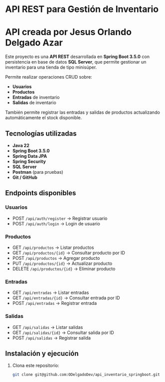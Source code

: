 # API REST para Gestión de Inventario
# API creada por Jesus Orlando Delgado Azar
Este proyecto es una **API REST** desarrollada en **Spring Boot 3.5.0** con persistencia en base de datos **SQL Server**, que permite gestionar un inventario para una tienda de tipo minisúper.

Permite realizar operaciones CRUD sobre:

- **Usuarios**
- **Productos**
- **Entradas** de inventario
- **Salidas** de inventario

También permite registrar las entradas y salidas de productos actualizando automáticamente el stock disponible.

## Tecnologías utilizadas

- **Java 22**
- **Spring Boot 3.5.0**
- **Spring Data JPA**
- **Spring Security**
- **SQL Server**
- **Postman** (para pruebas)
- **Git / GitHub**

## Endpoints disponibles

### Usuarios
- POST `/api/auth/register` → Registrar usuario
- POST `/api/auth/login` → Login de usuario

### Productos
- GET `/api/productos` → Listar productos
- GET `/api/productos/{id}` → Consultar producto por ID
- POST `/api/productos` → Agregar producto
- PUT `/api/productos/{id}` → Actualizar producto
- DELETE `/api/productos/{id}` → Eliminar producto

### Entradas
- GET `/api/entradas` → Listar entradas
- GET `/api/entradas/{id}` → Consultar entrada por ID
- POST `/api/entradas` → Registrar entrada

### Salidas
- GET `/api/salidas` → Listar salidas
- GET `/api/salidas/{id}` → Consultar salida por ID
- POST `/api/salidas` → Registrar salida

## Instalación y ejecución

1. Clona este repositorio:
   ```bash
   git clone git@github.com:ODelgadoDev/api_inventario_springboot.git